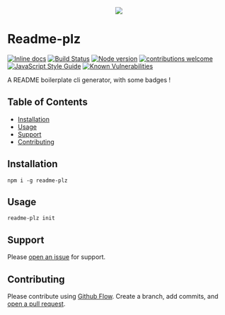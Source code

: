<p align="center">
  <img src="https://i.imgur.com/GWVHZW4.png"/>
</p>

# Readme-plz

[![Inline docs](http://inch-ci.org/github/elcoosp/readme-plz.svg?branch=master)](http://inch-ci.org/github/elcoosp/readme-plz)
[![Build Status](https://travis-ci.org/elcoosp/readme-plz.png?branch=master)](https://travis-ci.org/elcoosp/readme-plz)
[![Node version](https://img.shields.io/node/v/readme-plz.svg?style=flat)](http://nodejs.org/download/)
[![contributions welcome](https://img.shields.io/badge/contributions-welcome-brightgreen.svg?style=flat)](https://github.com/elcoosp/readme-plz/issues)
[![JavaScript Style Guide](https://img.shields.io/badge/code_style-standard-brightgreen.svg)](https://standardjs.com)
[![Known Vulnerabilities](https://snyk.io/test/github/elcoosp/readme-plz/badge.svg)](https://snyk.io/test/github/elcoosp/readme-plz)

A README boilerplate cli generator, with some badges !

## Table of Contents

* [Installation](#installation)
* [Usage](#usage)
* [Support](#support)
* [Contributing](#contributing)

## Installation

`npm i -g readme-plz`

## Usage

`readme-plz init`

## Support

Please [open an issue](https://github.com/elcoosp/readme-plz/issues/new) for support.

## Contributing

Please contribute using [Github Flow](https://guides.github.com/introduction/flow/). Create a branch, add commits, and [open a pull request](https://github.com/elcoosp/readme-plz/compare/).
